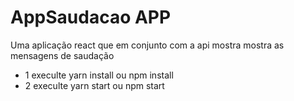 # AppSaudacao APP

Uma aplicação react que em conjunto com a api mostra mostra as mensagens de saudação

- 1 execulte yarn install ou npm install
- 2 execulte yarn start ou npm start
